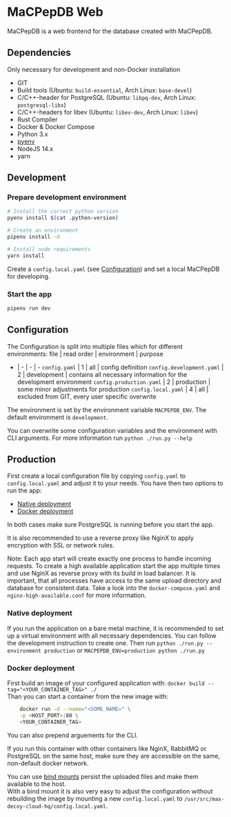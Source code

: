 # MaCPepDB Web
MaCPepDB is a web frontend for the database created with MaCPepDB.

## Dependencies
Only necessary for development and non-Docker installation
* GIT
* Build tools (Ubuntu: `build-essential`, Arch Linux: `base-devel`)
* C/C++-header for PostgreSQL (Ubuntu: `libpq-dev`, Arch Linux: `postgresql-libs`)
* C/C++-headers for libev (Ubuntu: `libev-dev`, Arch Linux: `libev`)
* Rust Compiler
* Docker & Docker Compose
* Python 3.x
* [pyenv](https://github.com/pyenv/pyenv)
* NodeJS 14.x
* yarn


## Development
### Prepare development environment
```bash
# Install the correct python version
pyenv install $(cat .python-version)

# Create an environment
pipenv install -d

# Install node requirements
yarn install


```
Create a `config.local.yaml` (see [Configuration](#Configuration)) and set a local MaCPepDB for developing.

### Start the app
```bash
pipenv run dev
```

## Configuration
The Configuration is split into multiple files which for different environments:
file | read order | environment | purpose
- | - | - | -
`config.yaml` | 1 | all | config definition
`config.development.yaml` | 2 | development | contains all necessary information for the development environment
`config.production.yaml` | 2 | production | some minor adjustments for production
`config.local.yaml` | 4 | all | excluded from GIT, every user specific overwrite

The environment is set by the environment variable `MACPEPDB_ENV`. The default environment is `development`.

You can overwrite some configuration variables and the environment with CLI arguments. For more information run `python ./run.py --help`

## Production
First create a local configuration file by copying `config.yaml` to `config.local.yaml` and adjust it to your needs. You have then two options to run the app:
* [Native deployment](#native-deployment)
* [Docker deployment](#docker-deployment)

In both cases make sure PostgreSQL is running before you start the app.

It is also recommended to use a reverse proxy like NginX to apply encryption with SSL or network rules.

Note: Each app start will create exactly one process to handle incoming requests. To create a high available application start the app multiple times and use NginX as reverse proxy with its build in load balancer. It is important, that all processes have access to the same upload directory and database for consistent data. Take a look into the `docker-compose.yaml` and `nginx-high-available.conf` for more information.

### Native deployment
If you run the application on a bare metal machine, it is recommended to set up a virtual environment with all necessary dependencies. You can follow the development instruction to create one. Then run `python ./run.py --environment production` or `MACPEPDB_ENV=production python ./run.py`

### Docker deployment
First build an image of your configured application with: `docker build --tag="<YOUR_CONTAINER_TAG>" ./`   
Than you can start a container from the new image with:
```bash
    docker run -d --name="<SOME_NAME>" \
    -p <HOST_PORT>:80 \
    <YOUR_CONTAINER_TAG>
```
You can also prepend arguements for the CLI.

If you run this container with other containers like NginX, RabbitMQ or PostgreSQL on the same host, make sure they are accessible on the same, non-default docker network.

You can use [bind mounts](https://docs.docker.com/storage/bind-mounts/) persist the uploaded files and make them available to the host.   
With a bind mount it is also very easy to adjust the configuration without rebuilding the image by mounting a new `config.local.yaml` to `/usr/src/max-decoy-cloud-hq/config.local.yaml`.
